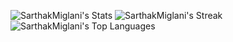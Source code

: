 ![SarthakMiglani's Stats](https://github-readme-stats.vercel.app/api?username=SarthakMiglani&theme=vue-dark&show_icons=true&hide_border=true&count_private=true)
![SarthakMiglani's Streak](https://github-readme-streak-stats.herokuapp.com/?user=SarthakMiglani&theme=vue-dark&hide_border=true)
![SarthakMiglani's Top Languages](https://github-readme-stats.vercel.app/api/top-langs/?username=SarthakMiglani&theme=vue-dark&show_icons=true&hide_border=true&layout=compact)
